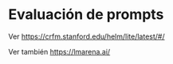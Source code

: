 # Evaluación de prompts

Ver https://crfm.stanford.edu/helm/lite/latest/#/

Ver también https://lmarena.ai/